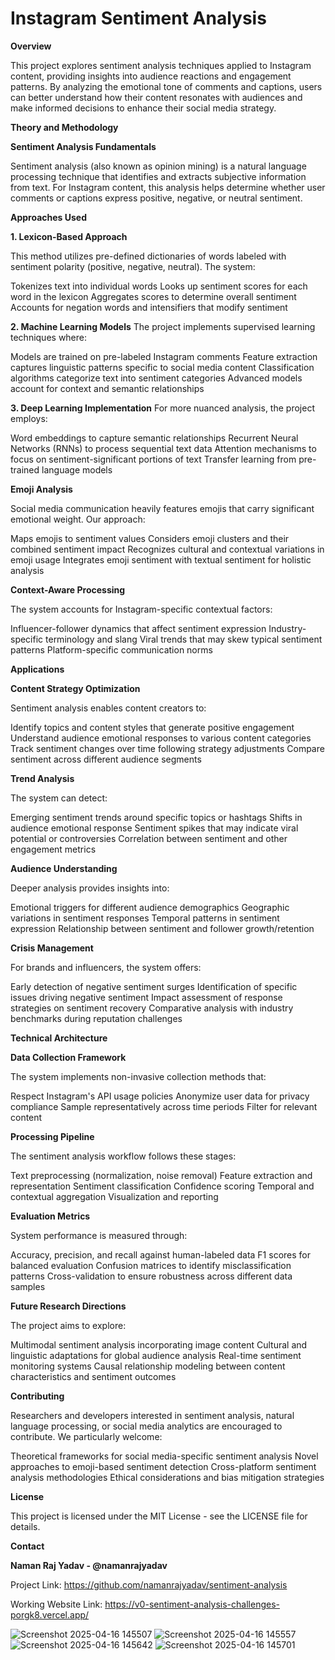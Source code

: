 # Instagram Sentiment Analysis

**Overview**
 
This project explores sentiment analysis techniques applied to Instagram content, providing insights into audience reactions and engagement patterns. By analyzing the emotional tone of comments and captions, users can better understand how their content resonates with audiences and make informed decisions to enhance their social media strategy.

**Theory and Methodology**

**Sentiment Analysis Fundamentals**

Sentiment analysis (also known as opinion mining) is a natural language processing technique that identifies and extracts subjective information from text. For Instagram content, this analysis helps determine whether user comments or captions express positive, negative, or neutral sentiment.

**Approaches Used**

**1. Lexicon-Based Approach**

This method utilizes pre-defined dictionaries of words labeled with sentiment polarity (positive, negative, neutral). The system:

Tokenizes text into individual words
Looks up sentiment scores for each word in the lexicon
Aggregates scores to determine overall sentiment
Accounts for negation words and intensifiers that modify sentiment

**2. Machine Learning Models**
The project implements supervised learning techniques where:

Models are trained on pre-labeled Instagram comments
Feature extraction captures linguistic patterns specific to social media content
Classification algorithms categorize text into sentiment categories
Advanced models account for context and semantic relationships

**3. Deep Learning Implementation**
For more nuanced analysis, the project employs:

Word embeddings to capture semantic relationships
Recurrent Neural Networks (RNNs) to process sequential text data
Attention mechanisms to focus on sentiment-significant portions of text
Transfer learning from pre-trained language models

**Emoji Analysis**

Social media communication heavily features emojis that carry significant emotional weight. Our approach:

Maps emojis to sentiment values
Considers emoji clusters and their combined sentiment impact
Recognizes cultural and contextual variations in emoji usage
Integrates emoji sentiment with textual sentiment for holistic analysis

**Context-Aware Processing**

The system accounts for Instagram-specific contextual factors:

Influencer-follower dynamics that affect sentiment expression
Industry-specific terminology and slang
Viral trends that may skew typical sentiment patterns
Platform-specific communication norms

**Applications**

**Content Strategy Optimization**

Sentiment analysis enables content creators to:

Identify topics and content styles that generate positive engagement
Understand audience emotional responses to various content categories
Track sentiment changes over time following strategy adjustments
Compare sentiment across different audience segments

**Trend Analysis**

The system can detect:

Emerging sentiment trends around specific topics or hashtags
Shifts in audience emotional response
Sentiment spikes that may indicate viral potential or controversies
Correlation between sentiment and other engagement metrics

**Audience Understanding**

Deeper analysis provides insights into:

Emotional triggers for different audience demographics
Geographic variations in sentiment responses
Temporal patterns in sentiment expression
Relationship between sentiment and follower growth/retention

**Crisis Management**

For brands and influencers, the system offers:

Early detection of negative sentiment surges
Identification of specific issues driving negative sentiment
Impact assessment of response strategies on sentiment recovery
Comparative analysis with industry benchmarks during reputation challenges

**Technical Architecture**

**Data Collection Framework**

The system implements non-invasive collection methods that:

Respect Instagram's API usage policies
Anonymize user data for privacy compliance
Sample representatively across time periods
Filter for relevant content

**Processing Pipeline**

The sentiment analysis workflow follows these stages:

Text preprocessing (normalization, noise removal)
Feature extraction and representation
Sentiment classification
Confidence scoring
Temporal and contextual aggregation
Visualization and reporting

**Evaluation Metrics**

System performance is measured through:

Accuracy, precision, and recall against human-labeled data
F1 scores for balanced evaluation
Confusion matrices to identify misclassification patterns
Cross-validation to ensure robustness across different data samples

**Future Research Directions**

The project aims to explore:

Multimodal sentiment analysis incorporating image content
Cultural and linguistic adaptations for global audience analysis
Real-time sentiment monitoring systems
Causal relationship modeling between content characteristics and sentiment outcomes

**Contributing**

Researchers and developers interested in sentiment analysis, natural language processing, or social media analytics are encouraged to contribute. We particularly welcome:

Theoretical frameworks for social media-specific sentiment analysis
Novel approaches to emoji-based sentiment detection
Cross-platform sentiment analysis methodologies
Ethical considerations and bias mitigation strategies

**License**

This project is licensed under the MIT License - see the LICENSE file for details.

**Contact**

**Naman Raj Yadav - @namanrajyadav**

Project Link: https://github.com/namanrajyadav/sentiment-analysis

Working Website Link: https://v0-sentiment-analysis-challenges-porgk8.vercel.app/

![Screenshot 2025-04-16 145507](https://github.com/user-attachments/assets/e22dd1db-2388-4111-b8a7-aa71ac514bf3)
![Screenshot 2025-04-16 145557](https://github.com/user-attachments/assets/83e6f7fa-07da-487b-9bfe-07efc47126c1)
![Screenshot 2025-04-16 145642](https://github.com/user-attachments/assets/fcf21e13-86e9-48da-a74e-3ec935649e1c)
![Screenshot 2025-04-16 145701](https://github.com/user-attachments/assets/8e87bb79-6d45-4694-aac6-ff8233ef4b2e)



